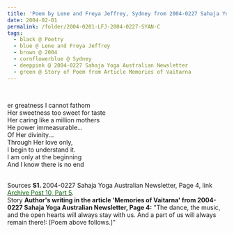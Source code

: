 ```yaml
---
title: 'Poem by Lene and Freya Jeffrey, Sydney from 2004-0227 Sahaja Yoga Australian Newsletter, Page 4'
date: 2004-02-01
permalink: /folder/2004-0201-LFJ-2004-0227-SYAN-C
tags:
  - black @ Poetry
  - blue @ Lene and Freya Jeffrey
  - brown @ 2004
  - cornflowerblue @ Sydney
  - deeppink @ 2004-0227 Sahaja Yoga Australian Newsletter
  - green @ Story of Poem from Article Memories of Vaitarna
---
```


<br>

<p>
er greatness I cannot fathom<br>
Her sweetness too sweet for taste<br>
Her caring like a million mothers<br>
He power immeasurable...<br>
Of Her divinity...<br>
Through Her love only,<br>
I begin to understand it.<br>
I am only at the beginning<br>
And I know there is no end<br>
</p>

<br>

<wave-list>
<list-title color="DarkSeaGreen" width="40">Sources</list-title>
  <list-item color="BlanchedAlmond"  width="280"><b>S1. </b> 2004-0227 Sahaja Yoga Australian Newsletter, Page 4, link <a href="https://seven-teams.github.io/archives/2023/0706-a"><font color="DarkGreen">Archive Post 10, Part 5</font></a>.</list-item>
</wave-list>

<br>

<wave-list>
<list-title color="DarkSeaGreen" width="25">Story</list-title>
  <list-item color="BlanchedAlmond"  width="280"><b>Author's writing in the article 'Memories of Vaitarna' from 2004-0227 Sahaja Yoga Australian Newsletter, Page 4:</b> "The dance, the music, and the open hearts will always stay with us. And a part of us will always remain there!: [Poem above follows.]"</list-item>
</wave-list>